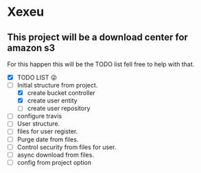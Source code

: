 # Xexeu

## This project will be a download center for amazon s3
For this happen this will be the TODO list fell free to help with that.

- [x] TODO LIST :stuck_out_tongue_winking_eye:
- [ ] Initial structure from project.
    - [x] create bucket controller
    - [x] create user entity
    - [ ] create user repository    
- [ ] configure travis
- [ ] User structure.
- [ ] files for user register.
- [ ] Purge date from files.
- [ ] Control security from files for user.
- [ ] async download from files.
- [ ] config from project option